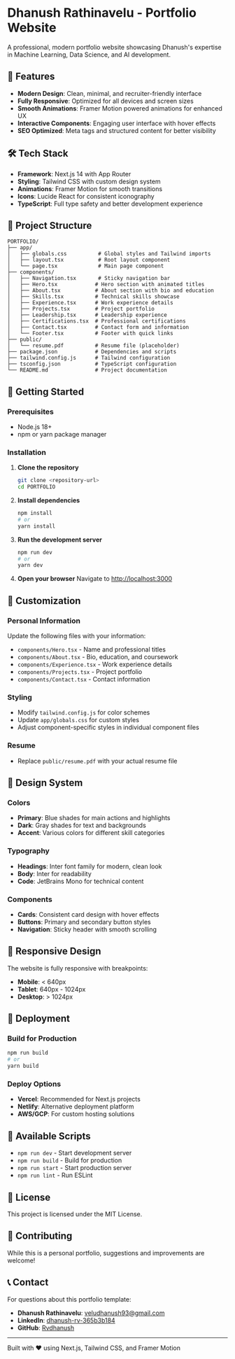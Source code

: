 # Dhanush Rathinavelu - Portfolio Website

A professional, modern portfolio website showcasing Dhanush's expertise in Machine Learning, Data Science, and AI development.

## 🚀 Features

- **Modern Design**: Clean, minimal, and recruiter-friendly interface
- **Fully Responsive**: Optimized for all devices and screen sizes
- **Smooth Animations**: Framer Motion powered animations for enhanced UX
- **Interactive Components**: Engaging user interface with hover effects
- **SEO Optimized**: Meta tags and structured content for better visibility

## 🛠️ Tech Stack

- **Framework**: Next.js 14 with App Router
- **Styling**: Tailwind CSS with custom design system
- **Animations**: Framer Motion for smooth transitions
- **Icons**: Lucide React for consistent iconography
- **TypeScript**: Full type safety and better development experience

## 📁 Project Structure

```
PORTFOLIO/
├── app/
│   ├── globals.css          # Global styles and Tailwind imports
│   ├── layout.tsx           # Root layout component
│   └── page.tsx             # Main page component
├── components/
│   ├── Navigation.tsx       # Sticky navigation bar
│   ├── Hero.tsx            # Hero section with animated titles
│   ├── About.tsx           # About section with bio and education
│   ├── Skills.tsx          # Technical skills showcase
│   ├── Experience.tsx      # Work experience details
│   ├── Projects.tsx        # Project portfolio
│   ├── Leadership.tsx      # Leadership experience
│   ├── Certifications.tsx  # Professional certifications
│   ├── Contact.tsx         # Contact form and information
│   └── Footer.tsx          # Footer with quick links
├── public/
│   └── resume.pdf          # Resume file (placeholder)
├── package.json            # Dependencies and scripts
├── tailwind.config.js      # Tailwind configuration
├── tsconfig.json           # TypeScript configuration
└── README.md               # Project documentation
```

## 🚀 Getting Started

### Prerequisites

- Node.js 18+ 
- npm or yarn package manager

### Installation

1. **Clone the repository**
   ```bash
   git clone <repository-url>
   cd PORTFOLIO
   ```

2. **Install dependencies**
   ```bash
   npm install
   # or
   yarn install
   ```

3. **Run the development server**
   ```bash
   npm run dev
   # or
   yarn dev
   ```

4. **Open your browser**
   Navigate to [http://localhost:3000](http://localhost:3000)

## 📝 Customization

### Personal Information
Update the following files with your information:
- `components/Hero.tsx` - Name and professional titles
- `components/About.tsx` - Bio, education, and coursework
- `components/Experience.tsx` - Work experience details
- `components/Projects.tsx` - Project portfolio
- `components/Contact.tsx` - Contact information

### Styling
- Modify `tailwind.config.js` for color schemes
- Update `app/globals.css` for custom styles
- Adjust component-specific styles in individual component files

### Resume
- Replace `public/resume.pdf` with your actual resume file

## 🎨 Design System

### Colors
- **Primary**: Blue shades for main actions and highlights
- **Dark**: Gray shades for text and backgrounds
- **Accent**: Various colors for different skill categories

### Typography
- **Headings**: Inter font family for modern, clean look
- **Body**: Inter for readability
- **Code**: JetBrains Mono for technical content

### Components
- **Cards**: Consistent card design with hover effects
- **Buttons**: Primary and secondary button styles
- **Navigation**: Sticky header with smooth scrolling

## 📱 Responsive Design

The website is fully responsive with breakpoints:
- **Mobile**: < 640px
- **Tablet**: 640px - 1024px
- **Desktop**: > 1024px

## 🚀 Deployment

### Build for Production
```bash
npm run build
# or
yarn build
```

### Deploy Options
- **Vercel**: Recommended for Next.js projects
- **Netlify**: Alternative deployment platform
- **AWS/GCP**: For custom hosting solutions

## 🔧 Available Scripts

- `npm run dev` - Start development server
- `npm run build` - Build for production
- `npm run start` - Start production server
- `npm run lint` - Run ESLint

## 📄 License

This project is licensed under the MIT License.

## 🤝 Contributing

While this is a personal portfolio, suggestions and improvements are welcome!

## 📞 Contact

For questions about this portfolio template:
- **Dhanush Rathinavelu**: veludhanush93@gmail.com
- **LinkedIn**: [dhanush-rv-365b3b184](https://linkedin.com/in/dhanush-rv-365b3b184)
- **GitHub**: [Rvdhanush](https://github.com/Rvdhanush)

---

Built with ❤️ using Next.js, Tailwind CSS, and Framer Motion
